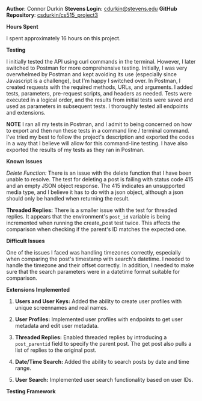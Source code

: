 **Author**: Connor Durkin
**Stevens Login**: cdurkin@stevens.edu
**GitHub Repository**: [csdurkin/cs515_project3](https://github.com/csdurkin/cs515_project3)

**Hours Spent**

I spent approximately 16 hours on this project.

**Testing**

I initially tested the API using curl commands in the terminal. However, I later switched to Postman for more comprehensive testing. Initially, I was very overwhelmed by Postman and kept avoiding its use (especially since Javascript is a challenge), but I'm happy I switched over. In Postman, I created requests with the required methods, URLs, and arguments. I added tests, parameters, pre-request scripts, and headers as needed. Tests were executed in a logical order, and the results from initial tests were saved and used as parameters in subsequent tests. I thoroughly tested all endpoints and extensions.

**NOTE** I ran all my tests in Postman, and I admit to being concerned on how to export and then run these tests in a command line / terminal command. I've tried my best to follow the project's description and exported the codes in a way that I believe will allow for this command-line testing. I have also exported the results of my tests as they ran in Postman.

**Known Issues**

*Delete Function:* There is an issue with the delete function that I have been unable to resolve. The test for deleting a post is failing with status code 415 and an empty JSON object response. The 415 indicates an unsupported media type, and I believe it has to do with a json object, although a json should only be handled when returning the result.

**Threaded Replies:** There is a smaller issue with the test for threaded replies. It appears that the environment's `post_id` variable is being incremented when running the create_post test twice. This affects the comparison when checking if the parent's ID matches the expected one.

**Difficult Issues**

One of the  issues I faced was handling timezones correctly, especially when comparing the post's timestamp with search's datetime. I needed to handle the timezone and their offset correctly. In addition, I needed to make sure that the search parameters were in a datetime format suitable for comparison.

**Extensions Implemented**

1. **Users and User Keys:** Added the ability to create user profiles with unique screennames and real names.

2. **User Profiles:** Implemented user profiles with endpoints to get user metadata and edit user metadata.

3. **Threaded Replies:** Enabled threaded replies by introducing a `post_parentid` field to specify the parent post. The get post also pulls a list of replies to the original post.

4. **Date/Time Search:** Added the ability to search posts by date and time range.

5. **User Search:** Implemented user search functionality based on user IDs.

**Testing Framework**
